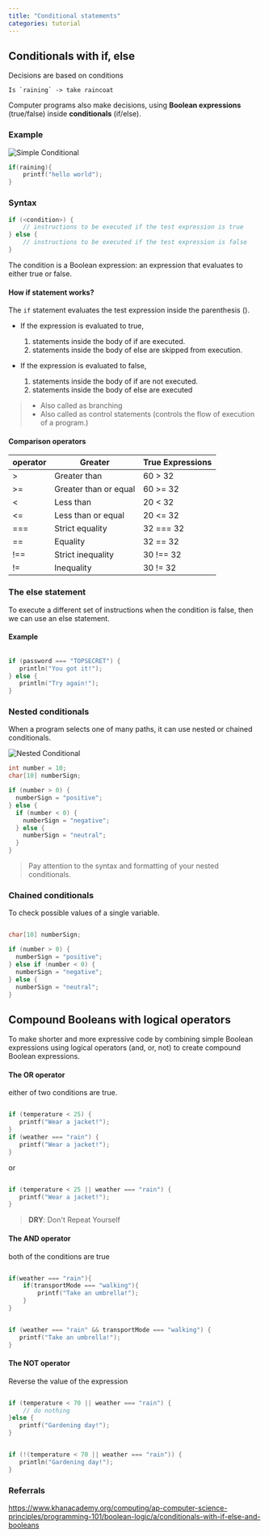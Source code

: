 ```yaml
---
title: "Conditional statements"
categories: tutorial
---
```


## Conditionals with if, else

Decisions are based on conditions

    Is `raining` -> take raincoat

Computer programs also make decisions, using **Boolean expressions** (true/false) inside **conditionals** (if/else).

### Example

![Simple Conditional](./simple-conditions.png)

```c
if(raining){
    printf("hello world");
}
```

### Syntax

```c
if (<condition>) {
    // instructions to be executed if the test expression is true
} else {
    // instructions to be executed if the test expression is false
}
```

The condition is a Boolean expression: an expression that evaluates to either true or false.

#### How if statement works?

The `if` statement evaluates the test expression inside the parenthesis ().

- If the expression is evaluated to true,

  1. statements inside the body of if are executed.
  2. statements inside the body of else are skipped from execution.

- If the expression is evaluated to false,

  1. statements inside the body of if are not executed.
  2. statements inside the body of else are executed

> - Also called as branching
> - Also called as control statements (controls the flow of execution of a program.)

#### Comparison operators

| operator | Greater               | True Expressions |
| -------- | --------------------- | ---------------- |
| >        | Greater than          | 60 > 32          |
| >=       | Greater than or equal | 60 >= 32         |
| <        | Less than             | 20 < 32          |
| <=       | Less than or equal    | 20 <= 32         |
| ===      | Strict equality       | 32 === 32        |
| ==       | Equality              | 32 == 32         |
| !==      | Strict inequality     | 30 !== 32        |
| !=       | Inequality            | 30 != 32         |

### The else statement

To execute a different set of instructions when the condition is false, then we can use an else statement.

#### Example

```c

if (password === "TOPSECRET") {
   println("You got it!");
} else {
   println("Try again!");
}

```

### Nested conditionals

When a program selects one of many paths, it can use nested or chained conditionals.

![Nested Conditional](./nested-conditions.png)

```c
int number = 10;
char[10] numberSign;

if (number > 0) {
  numberSign = "positive";
} else {
  if (number < 0) {
    numberSign = "negative";
  } else {
    numberSign = "neutral";
  }
}

```

> Pay attention to the syntax and formatting of your nested conditionals.

### Chained conditionals

To check possible values of a single variable.

```c

char[10] numberSign;

if (number > 0) {
  numberSign = "positive";
} else if (number < 0) {
  numberSign = "negative";
} else {
  numberSign = "neutral";
}
```

## Compound Booleans with logical operators

To make shorter and more expressive code by combining simple Boolean expressions using logical operators (and, or, not) to create compound Boolean expressions.

#### The OR operator

either of two conditions are true.

```c

if (temperature < 25) {
   printf("Wear a jacket!");
}
if (weather === "rain") {
   printf("Wear a jacket!");
}

```

or

```c

if (temperature < 25 || weather === "rain") {
   printf("Wear a jacket!");
}

```


> **DRY**: Don't Repeat Yourself

#### The AND operator

both of the conditions are true

```c

if(weather === "rain"){
    if(transportMode === "walking"){
        printf("Take an umbrella!");
    }
}

```

```c

if (weather === "rain" && transportMode === "walking") {
   printf("Take an umbrella!");
}
```

#### The NOT operator

Reverse the value of the expression

```c

if (temperature < 70 || weather === "rain") {
    // do nothing
}else {
   printf("Gardening day!");
}
```

```c

if (!(temperature < 70 || weather === "rain")) {
   println("Gardening day!");
}
```

### Referrals

https://www.khanacademy.org/computing/ap-computer-science-principles/programming-101/boolean-logic/a/conditionals-with-if-else-and-booleans

